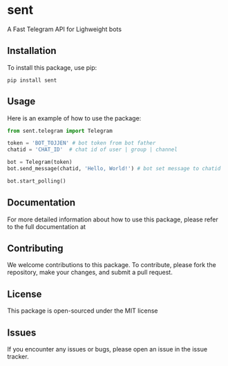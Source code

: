 # sent

A Fast Telegram API for Lighweight bots

## Installation

To install this package, use pip:


```
pip install sent
```

## Usage

Here is an example of how to use the package:

```py
from sent.telegram import Telegram

token = 'BOT_TOJJEN' # bot token from bot father
chatid = 'CHAT_ID'  # chat id of user | group | channel

bot = Telegram(token)
bot.send_message(chatid, 'Hello, World!') # bot set message to chatid

bot.start_polling()
```

## Documentation

For more detailed information about how to use this package, please refer to the full documentation at

## Contributing

We welcome contributions to this package. To contribute, please fork the repository, make your changes, and submit a pull request.

## License

This package is open-sourced under the MIT license

## Issues

If you encounter any issues or bugs, please open an issue in the issue tracker.
